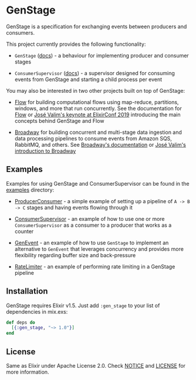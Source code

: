 # GenStage

GenStage is a specification for exchanging events between producers and consumers.

This project currently provides the following functionality:

  * `GenStage` ([docs](https://hexdocs.pm/gen_stage/GenStage.html)) - a behaviour for implementing producer and consumer stages

  * `ConsumerSupervisor` ([docs](https://hexdocs.pm/gen_stage/ConsumerSupervisor.html)) - a supervisor designed for consuming events from GenStage and starting a child process per event

You may also be interested in two other projects built on top of GenStage:

  * [Flow](https://github.com/plataformatec/flow) for building computational flows using map-reduce, partitions, windows, and more that run concurrently. See the documentation for [Flow](https://hexdocs.pm/flow) or [José Valim's keynote at ElixirConf 2019](https://youtu.be/srtMWzyqdp8?t=244) introducing the main concepts behind GenStage and Flow

  * [Broadway](https://github.com/plataformatec/broadway) for building concurrent and multi-stage data ingestion and data processing pipelines to consume events from Amazon SQS, RabbitMQ, and others. See [Broadway's documentation](https://hexdocs.pm/broadway) or [José Valim's introduction to Broadway](https://www.youtube.com/watch?v=ZOExnT1PYjs)

## Examples

Examples for using GenStage and ConsumerSupervisor can be found in the [examples](examples) directory:

  * [ProducerConsumer](examples/producer_consumer.exs) - a simple example of setting up a pipeline of `A -> B -> C` stages and having events flowing through it

  * [ConsumerSupervisor](examples/consumer_supervisor.exs) - an example of how to use one or more `ConsumerSupervisor` as a consumer to a producer that works as a counter

  * [GenEvent](examples/gen_event.exs) - an example of how to use `GenStage` to implement an alternative to `GenEvent` that leverages concurrency and provides more flexibility regarding buffer size and back-pressure

  * [RateLimiter](examples/rate_limiter.exs) - an example of performing rate limiting in a GenStage pipeline

## Installation

GenStage requires Elixir v1.5. Just add `:gen_stage` to your list of dependencies in mix.exs:

```elixir
def deps do
  [{:gen_stage, "~> 1.0"}]
end
```

## License

Same as Elixir under Apache License 2.0.
Check [NOTICE](https://github.com/elixir-lang/elixir/blob/main/NOTICE) and [LICENSE](https://github.com/elixir-lang/elixir/blob/main/LICENSE) for more information.
